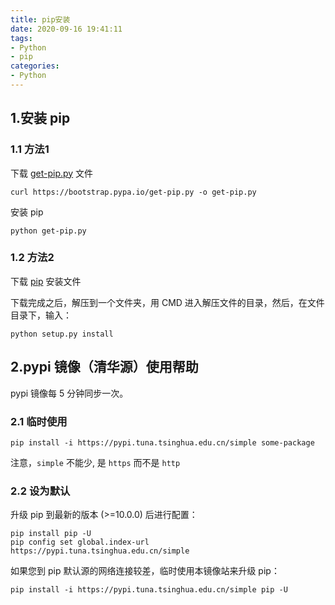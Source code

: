 ```yaml
---
title: pip安装
date: 2020-09-16 19:41:11
tags:
- Python
- pip
categories:
- Python
---
```


## 1.安装 pip

### 1.1 方法1

下载 [get-pip.py](https://bootstrap.pypa.io/get-pip.py) 文件

```shell
curl https://bootstrap.pypa.io/get-pip.py -o get-pip.py
```

<!-- more -->

安装 pip

```shell
python get-pip.py
```

### 1.2 方法2

下载 [pip](https://pypi.org/project/pip/#files) 安装文件

下载完成之后，解压到一个文件夹，用 CMD 进入解压文件的目录，然后，在文件目录下，输入：

```shell
python setup.py install
```

## 2.pypi 镜像（清华源）使用帮助

pypi 镜像每 5 分钟同步一次。

### 2.1 临时使用

```shell
pip install -i https://pypi.tuna.tsinghua.edu.cn/simple some-package
```

注意，`simple` 不能少, 是 `https` 而不是 `http`

### 2.2 设为默认

升级 pip 到最新的版本 (>=10.0.0) 后进行配置：

```shell
pip install pip -U
pip config set global.index-url https://pypi.tuna.tsinghua.edu.cn/simple
```

如果您到 pip 默认源的网络连接较差，临时使用本镜像站来升级 pip：

```shell
pip install -i https://pypi.tuna.tsinghua.edu.cn/simple pip -U
```